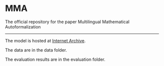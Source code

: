 # MMA
The official repository for the paper Multilingual Mathematical Autoformalization

---
The model is hosted at [Internet Archive](https://archive.org/details/mma_33b_params).

The data are in the data folder.

The evaluation results are in the evaluation folder.